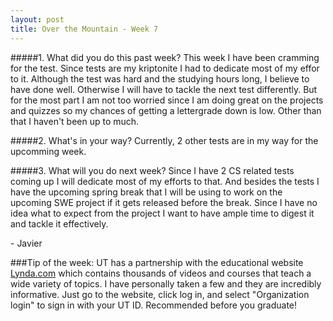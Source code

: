 ```yaml
---
layout: post
title: Over the Mountain - Week 7
---
```

#####1. What did you do this past week?
This week I have been cramming for the test. Since tests are my kriptonite I had to dedicate most of my effor to it. Although the test was hard and the studying hours long, I believe to have done well. Otherwise I will have to tackle the next test differently. But for the most part I am not too worried since I am doing great on the projects and quizzes so my chances of getting a lettergrade down is low. Other than that I haven't been up to much.

#####2. What's in your way?
Currently, 2 other tests are in my way for the upcomming week. 

#####3. What will you do next week?
Since I have 2 CS related tests coming up I will dedicate most of my efforts to that. And besides the tests I have the upcoming spring break that I will be using to work on the upcoming SWE project if it gets released before the break. Since I have no idea what to expect from the project I want to have ample time to digest it and tackle it effectively.


\- Javier

###Tip of the week:
UT has a partnership with the educational website [Lynda.com](http://www.lynda.com/) which contains thousands of videos and courses that teach a wide variety of topics. I have personally taken a few and they are incredibly informative. Just go to the website, click log in, and select "Organization login" to sign in with your UT ID. Recommended before you graduate! 